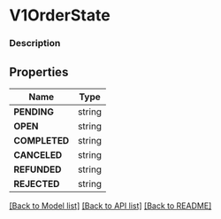 # V1OrderState


### Description



## Properties
Name | Type
------------ | -------------
**PENDING** | string
**OPEN** | string
**COMPLETED** | string
**CANCELED** | string
**REFUNDED** | string
**REJECTED** | string

[[Back to Model list]](../README.md#documentation-for-models) [[Back to API list]](../README.md#documentation-for-api-endpoints) [[Back to README]](../README.md)


